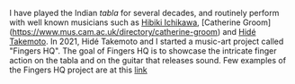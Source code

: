I have played the Indian *tabla* for several decades, and routinely perform with well known musicians such as [Hibiki Ichikawa](https://hibikishamisen.com/), [Catherine Groom] (https://www.mus.cam.ac.uk/directory/catherine-groom) and [Hidé Takemoto](https://www.hideguitar.com/). 
In 2021, Hidé Takemoto and I started a music-art project called "Fingers HQ". The goal of Fingers HQ is to showcase the intricate finger action on the tabla and on the guitar that releases sound. 
Few examples of the Fingers HQ project are at this [link](https://www.youtube.com/@FingersHQ)
